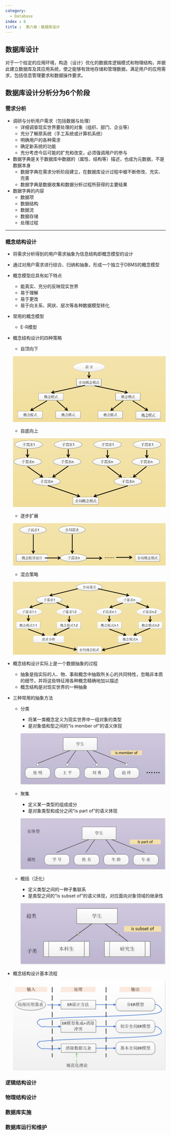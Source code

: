 ```yaml
---
category:
  - Database
index : 6
title :  第六章：数据库设计
---
```


## 数据库设计

对于一个给定的应用环境，构造（设计）优化的数据库逻辑模式和物理结构，并据此建立数据库及其应用系统，使之能够有效地存储和管理数据，满足用户的应用需求，包括信息管理要求和数据操作要求。

## 数据库设计分析分为6个阶段

### 需求分析

- 调研与分析用户需求（包括数据与处理）
  - 详细调查现实世界要处理的对象（组织、部门、企业等）
  - 充分了解原系统（手工系统或计算机系统）
  - 明确用户的各种需求
  - 确定新系统的功能
  - 充分考虑今后可能的扩充和改变，必须强调用户的参与
- 数据字典是关于数据库中数据的（属性、结构等）描述，也成为元数据，不是数据本身
  - 数据字典在需求分析阶段建立，在数据库设计过程中被不断修改、充实、完善
  - 数据字典是数据收集和数据分析过程所获得的主要结果
- 数据字典的内容
  - 数据项
  - 数据结构
  - 数据流
  - 数据存储
  - 处理过程

---

### 概念结构设计

- 将需求分析得到的用户需求抽象为信息结构即概念模型的设计

- 通过对用户需求进行综合、归纳和抽象，形成一个独立于DBMS的概念模型

- 概念模型应具有如下特点

  - 能真实、充分的反映现实世界
  - 易于理解
  - 易于更改
  - 易于向关系、网状、层次等各种数据模型转化

- 常用的概念模型

  - E-R模型

- 概念结构设计的四种策略

  - 自顶向下

  ![image-20220524205050653](https://raw.githubusercontent.com/CoderWDD/myImages/main/blog_images/image-20220524205050653.png)

  - 自底向上

  ![image-20220524205306403](https://raw.githubusercontent.com/CoderWDD/myImages/main/blog_images/image-20220524205306403.png)

  - 逐步扩展

  ![image-20220524205318490](https://raw.githubusercontent.com/CoderWDD/myImages/main/blog_images/image-20220524205318490.png)

  - 混合策略

  ![image-20220524205336856](https://raw.githubusercontent.com/CoderWDD/myImages/main/blog_images/image-20220524205336856.png)

- 概念结构设计实际上是一个数据抽象的过程

  - 抽象是指实际的人、物、事和概念中抽取所关心的共同特性，忽略非本质的细节，并将这些特征用各种概念精确地加以描述
  - 概念结构是对现实世界的一种抽象

- 三种常用的抽象方法

  - 分类

    - 将某一类概念定义为现实世界中一组对象的类型
    - 是对象值和型之间的“is member of”的语义体现

    ![image-20220524205722089](https://raw.githubusercontent.com/CoderWDD/myImages/main/blog_images/image-20220524205722089.png)

  - 聚集

    - 定义某一类型的组成成分
    - 是对象类型和成分之间“is part of”的语义体现

    ![image-20220524205753051](https://raw.githubusercontent.com/CoderWDD/myImages/main/blog_images/image-20220524205753051.png)

  - 概括（泛化）

    - 定义类型之间的一种子集联系
    - 是类型之间的“is subset of”的语义体现，对应面向对象领域的继承性

    ![image-20220524205815066](https://raw.githubusercontent.com/CoderWDD/myImages/main/blog_images/image-20220524205815066.png)

- 概念结构设计基本流程

  ![image-20220524205843970](https://raw.githubusercontent.com/CoderWDD/myImages/main/blog_images/image-20220524205843970.png)

### 逻辑结构设计

### 物理结构设计

### 数据库实施

### 数据库运行和维护

